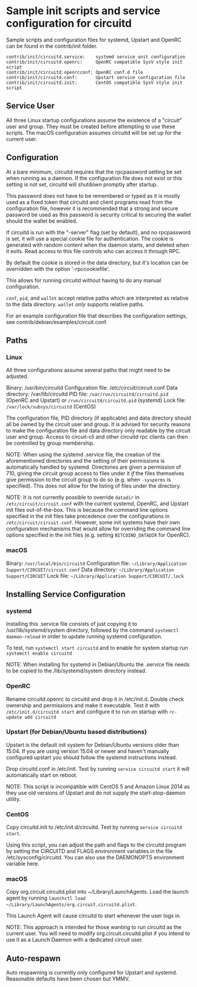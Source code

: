 Sample init scripts and service configuration for circuitd
==========================================================

Sample scripts and configuration files for systemd, Upstart and OpenRC
can be found in the contrib/init folder.

    contrib/init/circuitd.service:    systemd service unit configuration
    contrib/init/circuitd.openrc:     OpenRC compatible SysV style init script
    contrib/init/circuitd.openrcconf: OpenRC conf.d file
    contrib/init/circuitd.conf:       Upstart service configuration file
    contrib/init/circuitd.init:       CentOS compatible SysV style init script

Service User
---------------------------------

All three Linux startup configurations assume the existence of a "circuit" user
and group.  They must be created before attempting to use these scripts.
The macOS configuration assumes circuitd will be set up for the current user.

Configuration
---------------------------------

At a bare minimum, circuitd requires that the rpcpassword setting be set
when running as a daemon.  If the configuration file does not exist or this
setting is not set, circuitd will shutdown promptly after startup.

This password does not have to be remembered or typed as it is mostly used
as a fixed token that circuitd and client programs read from the configuration
file, however it is recommended that a strong and secure password be used
as this password is security critical to securing the wallet should the
wallet be enabled.

If circuitd is run with the "-server" flag (set by default), and no rpcpassword is set,
it will use a special cookie file for authentication. The cookie is generated with random
content when the daemon starts, and deleted when it exits. Read access to this file
controls who can access it through RPC.

By default the cookie is stored in the data directory, but it's location can be overridden
with the option '-rpccookiefile'.

This allows for running circuitd without having to do any manual configuration.

`conf`, `pid`, and `wallet` accept relative paths which are interpreted as
relative to the data directory. `wallet` *only* supports relative paths.

For an example configuration file that describes the configuration settings,
see contrib/debian/examples/circuit.conf.

Paths
---------------------------------

### Linux

All three configurations assume several paths that might need to be adjusted.

Binary:              /usr/bin/circuitd
Configuration file:  /etc/circuit/circuit.conf
Data directory:      /var/lib/circuitd
PID file:            `/var/run/circuitd/circuitd.pid` (OpenRC and Upstart) or `/run/circuitd/circuitd.pid` (systemd)
Lock file:           `/var/lock/subsys/circuitd` (CentOS)

The configuration file, PID directory (if applicable) and data directory
should all be owned by the circuit user and group.  It is advised for security
reasons to make the configuration file and data directory only readable by the
circuit user and group.  Access to circuit-cli and other circuitd rpc clients
can then be controlled by group membership.

NOTE: When using the systemd .service file, the creation of the aforementioned
directories and the setting of their permissions is automatically handled by
systemd. Directories are given a permission of 710, giving the circuit group
access to files under it _if_ the files themselves give permission to the
circuit group to do so (e.g. when `-sysperms` is specified). This does not allow
for the listing of files under the directory.

NOTE: It is not currently possible to override `datadir` in
`/etc/circuit/circuit.conf` with the current systemd, OpenRC, and Upstart init
files out-of-the-box. This is because the command line options specified in the
init files take precedence over the configurations in
`/etc/circuit/circuit.conf`. However, some init systems have their own
configuration mechanisms that would allow for overriding the command line
options specified in the init files (e.g. setting `BITCOIND_DATADIR` for
OpenRC).

### macOS

Binary:              `/usr/local/bin/circuitd`
Configuration file:  `~/Library/Application Support/CIRCUIT/circuit.conf`
Data directory:      `~/Library/Application Support/CIRCUIT`
Lock file:           `~/Library/Application Support/CIRCUIT/.lock`

Installing Service Configuration
-----------------------------------

### systemd

Installing this .service file consists of just copying it to
/usr/lib/systemd/system directory, followed by the command
`systemctl daemon-reload` in order to update running systemd configuration.

To test, run `systemctl start circuitd` and to enable for system startup run
`systemctl enable circuitd`

NOTE: When installing for systemd in Debian/Ubuntu the .service file needs to be copied to the /lib/systemd/system directory instead.

### OpenRC

Rename circuitd.openrc to circuitd and drop it in /etc/init.d.  Double
check ownership and permissions and make it executable.  Test it with
`/etc/init.d/circuitd start` and configure it to run on startup with
`rc-update add circuitd`

### Upstart (for Debian/Ubuntu based distributions)

Upstart is the default init system for Debian/Ubuntu versions older than 15.04. If you are using version 15.04 or newer and haven't manually configured upstart you should follow the systemd instructions instead.

Drop circuitd.conf in /etc/init.  Test by running `service circuitd start`
it will automatically start on reboot.

NOTE: This script is incompatible with CentOS 5 and Amazon Linux 2014 as they
use old versions of Upstart and do not supply the start-stop-daemon utility.

### CentOS

Copy circuitd.init to /etc/init.d/circuitd. Test by running `service circuitd start`.

Using this script, you can adjust the path and flags to the circuitd program by
setting the CIRCUITD and FLAGS environment variables in the file
/etc/sysconfig/circuitd. You can also use the DAEMONOPTS environment variable here.

### macOS

Copy org.circuit.circuitd.plist into ~/Library/LaunchAgents. Load the launch agent by
running `launchctl load ~/Library/LaunchAgents/org.circuit.circuitd.plist`.

This Launch Agent will cause circuitd to start whenever the user logs in.

NOTE: This approach is intended for those wanting to run circuitd as the current user.
You will need to modify org.circuit.circuitd.plist if you intend to use it as a
Launch Daemon with a dedicated circuit user.

Auto-respawn
-----------------------------------

Auto respawning is currently only configured for Upstart and systemd.
Reasonable defaults have been chosen but YMMV.
